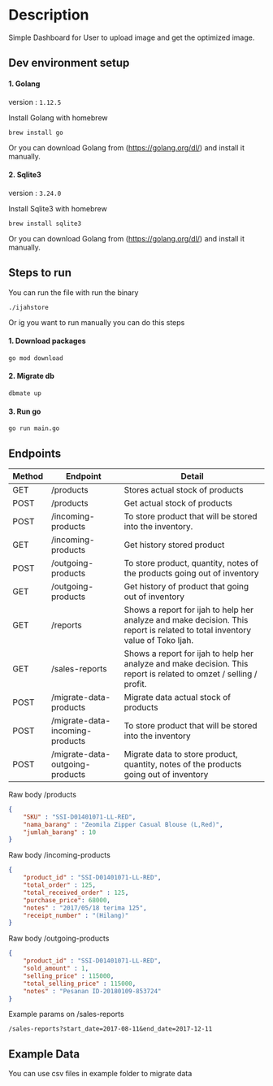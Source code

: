 # Description

Simple Dashboard for User to upload image and get the optimized image.

## Dev environment setup

#### 1. Golang

version : `1.12.5`

Install Golang with homebrew
```
brew install go
```

Or you can download Golang from (https://golang.org/dl/) and install it manually. 

#### 2. Sqlite3

version : `3.24.0`

Install Sqlite3 with homebrew
```
brew install sqlite3
```

Or you can download Golang from (https://golang.org/dl/) and install it manually. 

## Steps to run

You can run the file with run the binary
```
./ijahstore
```

Or ig you want to run manually you can do this steps

#### 1. Download packages


```
go mod download
```

#### 2. Migrate db
```
dbmate up
```

#### 3. Run go
```
go run main.go
```



## Endpoints

| Method  | Endpoint | Detail |
| ------------- | ------------- | ------------- | 
| GET | /products | Stores actual stock of products |  
| POST | /products| Get actual stock of products|
| POST | /incoming-products | To store product that will be stored into the inventory. |  
| GET | /incoming-products| Get history stored product |
| POST | /outgoing-products| To store product, quantity, notes of the products going out of inventory|
| GET | /outgoing-products | Get history of product that going out of inventory |  
| GET | /reports | Shows a report for ijah to help her analyze and make decision. This report is related to total inventory value of Toko Ijah.|  
| GET | /sales-reports | Shows a report for ijah to help her analyze and make decision. This report is related to omzet / selling / profit.|
| POST | /migrate-data-products| Migrate data actual stock of products|
| POST | /migrate-data-incoming-products| To store product that will be stored into the inventory|
| POST | /migrate-data-outgoing-products| Migrate data to store product, quantity, notes of the products going out of inventory|

Raw body /products
```json
{
	"SKU" : "SSI-D01401071-LL-RED",
	"nama_barang" : "Zeomila Zipper Casual Blouse (L,Red)",
	"jumlah_barang" : 10
}
```


Raw body /incoming-products
```json
{
	"product_id" : "SSI-D01401071-LL-RED",
	"total_order" : 125,
	"total_received_order" : 125,
	"purchase_price": 68000,
	"notes" : "2017/05/18 terima 125",
	"receipt_number" : "(Hilang)"
}
```

Raw body /outgoing-products
```json
{
	"product_id" : "SSI-D01401071-LL-RED",
	"sold_amount" : 1,
	"selling_price" : 115000,
	"total_selling_price" : 115000,
	"notes" : "Pesanan ID-20180109-853724"
}
```

Example params on /sales-reports
```
/sales-reports?start_date=2017-08-11&end_date=2017-12-11
```

## Example Data

You can use csv files in example folder to migrate data

